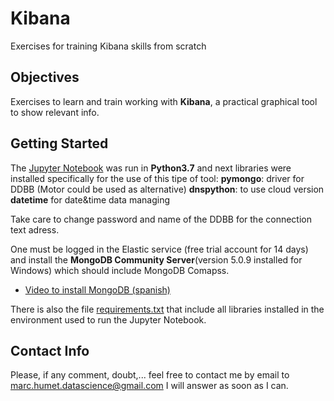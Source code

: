 # Kibana

Exercises for training Kibana skills from scratch

## Objectives

Exercises to learn and train working with **Kibana**, a practical graphical tool to show relevant info.

## Getting Started

The [Jupyter Notebook](https://github.com/MarkusHumetus/Kibana/blob/main/S15_T01_Kibana.ipynb) was run in **Python3.7** and next libraries were installed specifically for the use of this tipe of tool:
**pymongo**: driver for DDBB (Motor could be used as alternative)
**dnspython**: to use cloud version
**datetime** for date&time data managing

Take care to change password and name of the DDBB for the connection text adress.

One must be logged in the Elastic service (free trial account for 14 days) and install the **MongoDB Community Server**(version 5.0.9 installed for Windows) which should include MongoDB Comapss.

* [Video to install MongoDB (spanish)](https://www.youtube.com/watch?v=c8n6JsQuX2A)

There is also the file [requirements.txt](https://github.com/MarkusHumetus/Bases_de_dades_NoSQL/blob/main/requirements.txt) that include all libraries installed in the environment used to run the Jupyter Notebook.

## Contact Info

Please, if any comment, doubt,... feel free to contact me by email to marc.humet.datascience@gmail.com
I will answer as soon as I can.

